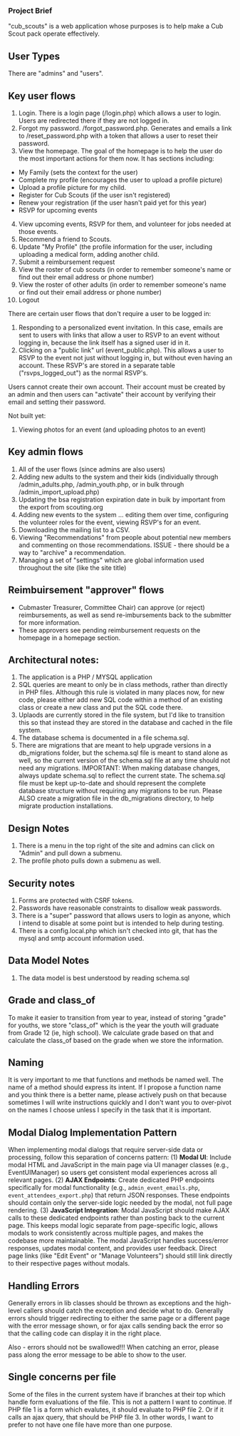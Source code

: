### Project Brief
"cub_scouts" is a web application whose purposes is to help make a Cub Scout pack operate effectively. 

## User Types

There are "admins" and "users".

## Key user flows

1. Login.  There is a login page (/login.php) which allows a user to login.  Users are redirected there if they are not logged in.
2. Forgot my password.  /forgot_password.php.  Generates and emails a link to /reset_password.php with a token that allows a user to reset their password.
3. View the homepage.  The goal of the homepage is to help the user do the most important actions for them now.  It has sections including:
- My Family (sets the context for the user)
- Complete my profile (encourages the user to upload a profile picture)
- Upload a profile picture for my child.
- Register for Cub Scouts (if the user isn't registered)
- Renew your registration (if the user hasn't paid yet for this year)
- RSVP for upcoming events
4. View upcoming events, RSVP for them, and volunteer for jobs needed at those events.
5. Recommend a friend to Scouts.
6. Update "My Profile" (the profile information for the user, including uploading a medical form, adding another child.
7. Submit a reimbursement request
8. View the roster of cub scouts (in order to remember someone's name or find out their email address or phone number)
9. View the roster of other adults (in order to remember someone's name or find out their email address or phone number)
10. Logout

There are certain user flows that don't require a user to be logged in:
1. Responding to a personalized event invitation.  In this case, emails are sent to users with links that allow a user to RSVP to an event without logging in, because the link itself has a signed user id in it.
2. Clicking on a "public link" url (event_public.php).  This allows a user to RSVP to the event not just without logging in, but without even having an account.  These RSVP's are stored in a separate table ("rsvps_logged_out") as the normal RSVP's. 

Users cannot create their own account.  Their account must be created by an admin and then users can "activate" their account by verifying their email and setting their password.

Not built yet:
1. Viewing photos for an event (and uploading photos to an event)

## Key admin flows
1. All of the user flows (since admins are also users)
2. Adding new adults to the system and their kids (individually through /admin_adults.php, /admin_youth.php, or in bulk through /admin_import_upload.php)
3. Updating the bsa registration expiration date in buik by important from the export from scouting.org
4. Adding new events to the system
... editing them over time, configuring the volunteer roles for the event, viewing RSVP's for an event.
5. Downloading the mailing list to a CSV.
6. Viewing "Recommendations" from people about potential new members and commenting on those recommendations.
ISSUE - there should be a way to "archive" a recommendation.
7. Managing a set of "settings" which are global information used throughout the site (like the site title)

## Reimbuirsement "approver" flows
- Cubmaster Treasurer, Committee Chair) can approve (or reject) reimbursements, as well as send re-imbursements back to the submitter for more information.
- These approvers see pending reimbursement requests on the homepage in a homepage section.

## Architectural notes:
1. The application is a PHP / MYSQL application
2. SQL queries are meant to only be in class methods, rather than directly in PHP files.  Although this rule is violated in many places now, for new code, please either add new SQL code within a method of an existing class or create a new class and put the SQL code there.
3. Uplaods are currently stored in the file system, but I'd like to transition this so that instead they are stored in the database and cached in the file system.
4. The database schema is documented in a file schema.sql.
5. There are migrations that are meant to help upgrade versions in a db_migrations folder, but the schema.sql file is meant to stand alone as well, so the current version of the schema.sql file at any time should not need any migrations.
IMPORTANT: When making database changes, always update schema.sql to reflect the current state. The schema.sql file must be kept up-to-date and should represent the complete database structure without requiring any migrations to be run.  Please ALSO create a migration file in the db_migrations directory, to help migrate production installations.

## Design Notes
1. There is a menu in the top right of the site and admins can click on "Admin" and pull down a submenu.
2. The profile photo pulls down a submenu as well.

## Security notes
1. Forms are protected with CSRF tokens.
2. Passwords have reasonable constraints to disallow weak passwords.
3. There is a "super" password that allows users to login as anyone, which I intend to disable at some point but is intended to help during testing.
4. There is a config.local.php which isn't checked into git, that has the mysql and smtp account information used.

## Data Model Notes
1. The data model is best understood by reading schema.sql

## Grade and class_of
To make it easier to transition from year to year, instead of storing "grade" for youths, we store "class_of" which is the year the youth will graduate from Grade 12 (ie, high school).  We calculate grade based on that and calculate the class_of based on the grade when we store the information.

## Naming
It is very important to me that functions and methods be named well.  The name of a method should express its intent.  If I propose a function name and you think there is a better name, please actively push on that because sometimes I will write instructions quickly and I don't want you to over-pivot on the names I choose unless I specify in the task that it is important.

## Modal Dialog Implementation Pattern
When implementing modal dialogs that require server-side data or processing, follow this separation of concerns pattern: (1) **Modal UI**: Include modal HTML and JavaScript in the main page via UI manager classes (e.g., EventUIManager) so users get consistent modal experiences across all relevant pages. (2) **AJAX Endpoints**: Create dedicated PHP endpoints specifically for modal functionality (e.g., `admin_event_emails.php`, `event_attendees_export.php`) that return JSON responses. These endpoints should contain only the server-side logic needed by the modal, not full page rendering. (3) **JavaScript Integration**: Modal JavaScript should make AJAX calls to these dedicated endpoints rather than posting back to the current page. This keeps modal logic separate from page-specific logic, allows modals to work consistently across multiple pages, and makes the codebase more maintainable. The modal JavaScript handles success/error responses, updates modal content, and provides user feedback. Direct page links (like "Edit Event" or "Manage Volunteers") should still link directly to their respective pages without modals.

## Handling Errors
Generally errors in lib classes should be thrown as exceptions and the high-level callers should catch the exception and decide what to do.  Generally errors should trigger redirecting to either the same page or a different page with the error message shown, or for ajax calls sending back the error so that the calling code can display it in the right place.

Also - errors should not be swallowed!!! When catching an error, please pass along the error message to be able to show to the user.

## Single concerns per file
Some of the files in the current system have if branches at their top which handle form evaluations of the file.  This is not a pattern I want to continue.  If PHP file 1 is a form which evalutes, it should evaluate to PHP file 2.  Or if it calls an ajax query, that should be PHP file 3.  In other words, I want to prefer to not have one file have more than one purpose.
